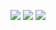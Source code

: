 [![](https://img.shields.io/badge/Gitlab-Lunar-green?style=for-the-badge&logo=gitlab&color=FFB1C8&logoColor=D9E0EE&labelColor=292324)](https://gitlab.com/l.r)
[![](https://img.shields.io/badge/Memory-Studio-green?style=for-the-badge&logo=github&color=FFB686&logoColor=D9E0EE&labelColor=292324)](https://github.com/Memory-Studio)
[![](https://img.shields.io/badge/Email-lunarlands@outlook.com-green?style=for-the-badge&logo=andela&color=FFB686&logoColor=D9E0EE&labelColor=292324)]()
